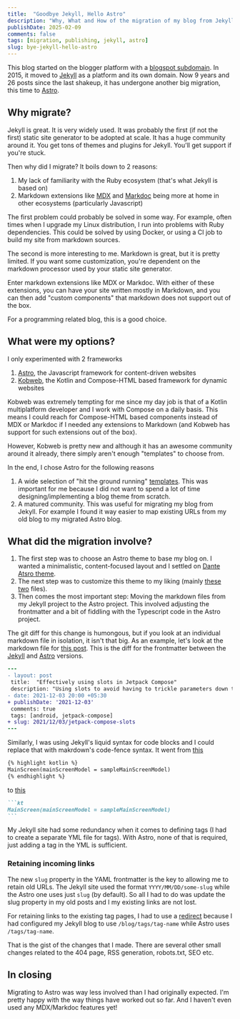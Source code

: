 ```yaml
---
title:  "Goodbye Jekyll, Hello Astro"
description: "Why, What and How of the migration of my blog from Jekyll to Astro"
publishDate: 2025-02-09
comments: false
tags: [migration, publishing, jekyll, astro]
slug: bye-jekyll-hello-astro
---
```


This blog started on the blogger platform with a [blogspot subdomain](https://curioustechizen.blogspot.com/). In 2015, it moved to [Jekyll](https://jekyllrb.com/) as a platform and its own domain. Now 9 years and 26 posts since the last shakeup, it has undergone another big migration, this time to [Astro](https://astro.build/).

## Why migrate?

Jekyll is great. It is very widely used. It was probably the first (if not the first) static site generator to be adopted at scale. It has a huge community around it. You get tons of themes and plugins for Jekyll. You'll get support if you're stuck.

Then why did I migrate? It boils down to 2 reasons:
1. My lack of familiarity with the Ruby ecosystem (that's what Jekyll is based on)
2. Markdown extensions like [MDX](https://mdxjs.com/) and [Markdoc](https://markdoc.dev/) being more at home in other ecosystems (particularly Javascript)

The first problem could probably be solved in some way. For example, often times when I upgrade my Linux distribution, I run into problems with Ruby dependencies. This could be solved by using Docker, or using a CI job to build my site from markdown sources.

The second is more interesting to me. Markdown is great, but it is pretty limited. If you want some customization, you're dependent on the markdown processor used by your static site generator.

Enter markdown extensions like MDX or Markdoc. With either of these extensions, you can have your site written mostly in Markdown, and you can then add "custom components" that markdown does not support out of the box.

For a programming related blog, this is a good choice.

## What were my options?

I only experimented with 2 frameworks

1. [Astro](https://astro.build/), the Javascript framework for content-driven websites
2. [Kobweb](https://kobweb.varabyte.com/), the Kotlin and Compose-HTML based framework for dynamic websites

Kobweb was extremely tempting for me since my day job is that of a Kotlin multiplatform developer and I work with Compose on a daily basis. This means I could reach for Compose-HTML based components instead of MDX or Markdoc if I needed any extensions to Markdown (and Kobweb has support for such extensions out of the box).

However, Kobweb is pretty new and although it has an awesome community around it already, there simply aren't enough "templates" to choose from.

In the end, I chose Astro for the following reasons

1. A wide selection of "hit the ground running" [templates](https://astro.build/themes/). This was important for me because I did not want to spend a lot of time designing/implementing a blog theme from scratch.
2. A matured community. This was useful for migrating my blog from Jekyll. For example I found it way easier to map existing URLs from my old blog to my migrated Astro blog.

## What did the migration involve?

1. The first step was to choose an Astro theme to base my blog on. I wanted a minimalistic, content-focused layout and I settled on [Dante Atsro theme](https://github.com/JustGoodUI/dante-astro-theme).
2. The next step was to customize this theme to my liking (mainly [these](https://github.com/curioustechizen/curioustechizen.github.io/blob/3bddb34c7cb96fa6dd83c3ab29eb39729e60b15a/src/styles/global.css) [two](https://github.com/curioustechizen/curioustechizen.github.io/blob/3bddb34c7cb96fa6dd83c3ab29eb39729e60b15a/tailwind.config.cjs) files).
3. Then comes the most important step: Moving the markdown files from my Jekyll project to the Astro project. This involved adjusting the frontmatter and a bit of fiddling with the Typescript code in the Astro project.

The git diff for this change is humongous, but if you look at an individual markdown file in isolation, it isn't that big. As an example, let's look at the markdown file for [this post](https://kiranrao.in/blog/2021/12/03/jetpack-compose-slots/). This is the diff for the frontmatter between the [Jekyll](https://github.com/curioustechizen/curioustechizen.github.io/blob/9b3e09bc6c7b2009867295c9534818c61268214a/_src/_posts/2021-12-03-jetpack-compose-slots.markdown#L1-L9) and [Astro](https://github.com/curioustechizen/curioustechizen.github.io/blob/3bddb34c7cb96fa6dd83c3ab29eb39729e60b15a/src/content/blog/2021-12-03-jetpack-compose-slots.md#L1-L9) versions.

```diff
---
- layout: post
 title:  "Effectively using slots in Jetpack Compose"
 description: "Using slots to avoid having to trickle parameters down the tree of Composables"
- date: 2021-12-03 20:00 +05:30
+ publishDate: '2021-12-03'
 comments: true
 tags: [android, jetpack-compose]
+ slug: 2021/12/03/jetpack-compose-slots
---
```

Similarly, I was using Jekyll's liquid syntax for code blocks and I could replace that with makrdown's code-fence syntax. It went from [this](https://github.com/curioustechizen/curioustechizen.github.io/blob/9b3e09bc6c7b2009867295c9534818c61268214a/_src/_posts/2021-12-03-jetpack-compose-slots.markdown#L61-L63)
```markdown
{% highlight kotlin %}
MainScreen(mainScreenModel = sampleMainScreenModel)
{% endhighlight %}
```

to [this](https://github.com/curioustechizen/curioustechizen.github.io/blob/3bddb34c7cb96fa6dd83c3ab29eb39729e60b15a/src/content/blog/2021-12-03-jetpack-compose-slots.md#L61-L63)
````markdown
```kt
MainScreen(mainScreenModel = sampleMainScreenModel)
```
````

My Jekyll site had some redundancy when it comes to defining tags (I had to create a separate YML file for tags). With Astro, none of that is required, just adding a tag in the YML is sufficient.

### Retaining incoming links

The new `slug` property in the YAML frontmatter is the key to allowing me to retain old URLs. The Jekyll site used the format `YYYY/MM/DD/some-slug` while the Astro one uses just `slug` (by default). So all I had to do was update the slug property in my old posts and I my existing links are not lost.

For retaining links to the existing tag pages, I had to use a [redirect](https://github.com/curioustechizen/curioustechizen.github.io/blob/3bddb34c7cb96fa6dd83c3ab29eb39729e60b15a/astro.config.mjs#L24-L26) because I had configured my Jekyll blog to use `/blog/tags/tag-name` while Astro uses `/tags/tag-name`.

That is the gist of the changes that I made. There are several other small changes related to the 404 page, RSS generation, robots.txt, SEO etc.

## In closing

Migrating to Astro was way less involved than I had originally expected. I'm pretty happy with the way things have worked out so far. And I haven't even used any MDX/Markdoc features yet!